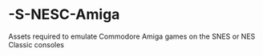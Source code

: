 # -S-NESC-Amiga
Assets required to emulate Commodore Amiga games on the SNES or NES Classic consoles
